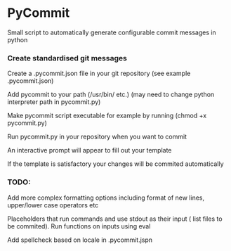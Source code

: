 # PyCommit

Small script to automatically generate configurable commit messages in python

### Create standardised git messages


Create a .pycommit.json file in your git repository (see example .pycommit.json)

Add pycommit to your path (/usr/bin/ etc.) (may need to change python interpreter path in pycommit.py)

Make pycommit script executable for example by running (chmod +x pycommit.py)

Run pycommit.py in your repository when you want to commit

An interactive prompt will appear to fill out your template

If the template is satisfactory your changes will be commited automatically


### TODO:

Add more complex formatting options including format of new lines, upper/lower case operators etc

Placeholders that run commands and use stdout as their input ( list files to be commited). Run functions on inputs using eval

Add spellcheck based on locale in .pycommit.jspn 
